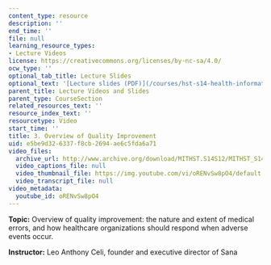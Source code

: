 ```yaml
---
content_type: resource
description: ''
end_time: ''
file: null
learning_resource_types:
- Lecture Videos
license: https://creativecommons.org/licenses/by-nc-sa/4.0/
ocw_type: ''
optional_tab_title: Lecture Slides
optional_text: '[Lecture slides (PDF)](/courses/hst-s14-health-information-systems-to-improve-quality-of-care-in-resource-poor-settings-spring-2012/resources/mithst_s14s12_lec03_1103)'
parent_title: Lecture Videos and Slides
parent_type: CourseSection
related_resources_text: ''
resource_index_text: ''
resourcetype: Video
start_time: ''
title: 3. Overview of Quality Improvement
uid: e5be9d32-6337-f8cb-2694-ae6c5fda6a71
video_files:
  archive_url: http://www.archive.org/download/MITHST.S14S12/MITHST_S14S12_lec03_300k.mp4
  video_captions_file: null
  video_thumbnail_file: https://img.youtube.com/vi/oRENvSw8pO4/default.jpg
  video_transcript_file: null
video_metadata:
  youtube_id: oRENvSw8pO4
---
```


**Topic:** Overview of quality improvement: the nature and extent of medical errors, and how healthcare organizations should respond when adverse events occur.

**Instructor:** Leo Anthony Celi, founder and executive director of Sana

